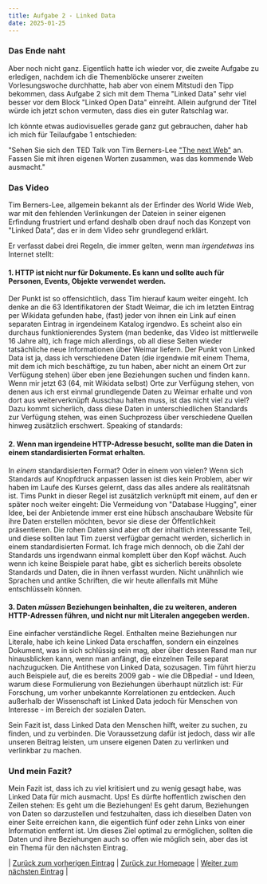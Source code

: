 ```yaml
---
title: Aufgabe 2 - Linked Data
date: 2025-01-25
---
```


### Das Ende naht
Aber noch nicht ganz. Eigentlich hatte ich wieder vor, die zweite Aufgabe zu erledigen, nachdem ich die Themenblöcke unserer zweiten Vorlesungswoche durchhatte, hab aber von einem Mitstudi den Tipp bekommen, dass Aufgabe 2 sich mit dem Thema "Linked Data" sehr viel besser vor dem Block "Linked Open Data" einreiht. Allein aufgrund der Titel würde ich jetzt schon vermuten, dass dies ein guter Ratschlag war.

Ich könnte etwas audiovisuelles gerade ganz gut gebrauchen, daher hab ich mich für Teilaufgabe 1 entschieden:

"Sehen Sie sich den TED Talk von Tim Berners-Lee ["The next Web"](https://www.ted.com/talks/tim_berners_lee_the_next_web) an. Fassen Sie mit ihren eigenen Worten zusammen, was das kommende Web ausmacht."

### Das Video
Tim Berners-Lee, allgemein bekannt als der Erfinder des World Wide Web, war mit den fehlenden Verlinkungen der Dateien in seiner eigenen Erfindung frustriert und erfand deshalb oben drauf noch das Konzept von "Linked Data", das er in dem Video sehr grundlegend erklärt.

Er verfasst dabei drei Regeln, die immer gelten, wenn man _irgendetwas_ ins Internet stellt:

#### 1. HTTP ist nicht nur für Dokumente. Es kann und sollte auch für Personen, Events, Objekte verwendet werden.

Der Punkt ist so offensichtlich, dass Tim hierauf kaum weiter eingeht. Ich denke an die 63 Identifikatoren der Stadt Weimar, die ich im letzten Eintrag per Wikidata gefunden habe, (fast) jeder von ihnen ein Link auf einen separaten Eintrag in irgendeinem Katalog irgendwo. Es scheint also ein durchaus funktionierendes System (man bedenke, das Video ist mittlerweile 16 Jahre alt), ich frage mich allerdings, ob all diese Seiten wieder tatsächliche neue Informationen über Weimar liefern. Der Punkt von Linked Data ist ja, dass ich verschiedene Daten (die irgendwie mit einem Thema, mit dem ich mich beschäftige, zu tun haben, aber nicht an einem Ort zur Verfügung stehen) über eben jene Beziehungen suchen und finden kann. Wenn mir jetzt 63 (64, mit Wikidata selbst) Orte zur Verfügung stehen, von denen aus ich erst einmal grundlegende Daten zu Weimar erhalte und von dort aus weiterverknüpft Ausschau halten muss, ist das nicht viel zu viel? Dazu kommt sicherlich, dass diese Daten in unterschiedlichen Standards zur Verfügung stehen, was einen Suchprozess über verschiedene Quellen hinweg zusätzlich erschwert. Speaking of standards:

#### 2. Wenn man irgendeine HTTP-Adresse besucht, sollte man die Daten in einem standardisierten Format erhalten.

In _einem_ standardisierten Format? Oder in einem von vielen? Wenn sich Standards auf Knopfdruck anpassen lassen ist dies kein Problem, aber wir haben im Laufe des Kurses gelernt, dass das alles andere als realitätsnah ist. Tims Punkt in dieser Regel ist zusätzlich verknüpft mit einem, auf den er später noch weiter eingeht: Die Vermeidung von "Database Hugging", einer Idee, bei der Anbietende immer erst eine hübsch anschaubare Website für ihre Daten erstellen möchten, bevor sie diese der Öffentlichkeit präsentieren. Die rohen Daten sind aber oft der inhaltlich interessante Teil, und diese sollten laut Tim zuerst verfügbar gemacht werden, sicherlich in einem standardisierten Format. Ich frage mich dennoch, ob die Zahl der Standards uns irgendwann einmal komplett über den Kopf wächst. Auch wenn ich keine Beispiele parat habe, gibt es sicherlich bereits obsolete Standards und Daten, die in ihnen verfasst wurden. Nicht unähnlich wie Sprachen und antike Schriften, die wir heute allenfalls mit Mühe entschlüsseln können.

#### 3. Daten _müssen_ Beziehungen beinhalten, die zu weiteren, anderen HTTP-Adressen führen, und nicht nur mit Literalen angegeben werden.

Eine einfacher verständliche Regel. Enthalten meine Beziehungen nur Literale, habe ich keine Linked Data erschaffen, sondern ein einzelnes Dokument, was in sich schlüssig sein mag, aber über dessen Rand man nur hinausblicken kann, wenn man anfängt, die einzelnen Teile separat nachzugucken. Die Antithese von Linked Data, sozusagen. Tim führt hierzu auch Beispiele auf, die es bereits 2009 gab - wie die DBpedia! - und Ideen, warum diese Formulierung von Beziehungen überhaupt nützlich ist: Für Forschung, um vorher unbekannte Korrelationen zu entdecken. Auch außerhalb der Wissenschaft ist Linked Data jedoch für Menschen von Interesse - im Bereich der sozialen Daten.

Sein Fazit ist, dass Linked Data den Menschen hilft, weiter zu suchen, zu finden, und zu verbinden. Die Voraussetzung dafür ist jedoch, dass wir alle unseren Beitrag leisten, um unsere eigenen Daten zu verlinken und verlinkbar zu machen.

### Und mein Fazit?
Mein Fazit ist, dass ich zu viel kritisiert und zu wenig gesagt habe, was Linked Data für mich ausmacht. Ups! Es dürfte hoffentlich zwischen den Zeilen stehen: Es geht um die Beziehungen! Es geht darum, Beziehungen von Daten so darzustellen und festzuhalten, dass ich dieselben Daten von einer Seite erreichen kann, die eigentlich fünf oder zehn Links von einer Information entfernt ist. Um dieses Ziel optimal zu ermöglichen, sollten die Daten und ihre Beziehungen auch so offen wie möglich sein, aber das ist ein Thema für den nächsten Eintrag.


| [Zurück zum vorherigen Eintrag](https://piaspios.github.io/datenformate/2025/01/03/tag6.html) | [Zurück zur Homepage](https://piaspios.github.io/datenformate/) | [Weiter zum nächsten Eintrag](https://piaspios.github.io/datenformate/2025/01/25/tag7.html) |
